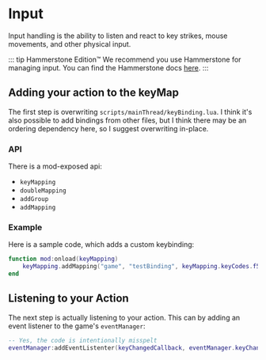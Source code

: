 # Input

Input handling is the ability to listen and react to key strikes, mouse movements, and other physical input.

::: tip Hammerstone Edition&#8482;
We recommend you use Hammerstone for managing input. You can find the Hammerstone docs [here](/hammerstone/input-manager.md).
:::

## Adding your action to the keyMap

The first step is overwriting `scripts/mainThread/keyBinding.lua`. I think it's also possible to add bindings from other files, but I think there may be an ordering dependency here, so I suggest overwriting in-place.

### API
There is a mod-exposed api:
 - `keyMapping`
 - `doubleMapping`
 - `addGroup`
 - `addMapping`

### Example

Here is a sample code, which adds a custom keybinding:

```lua
function mod:onload(keyMapping)
	keyMapping.addMapping("game", "testBinding", keyMapping.keyCodes.f5, nil)
end
```

## Listening to your Action

The next step is actually listening to your action. This can by adding an event listener to the game's `eventManager`:

```lua
-- Yes, the code is intentionally misspelt
eventManager:addEventListenter(keyChangedCallback, eventManager.keyChangedListeners)
```